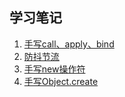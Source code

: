 ## 学习笔记

1. [手写call、apply、bind](https://github.com/U-LAN/study/issues/1)
2. [防抖节流](https://github.com/U-LAN/study/issues/2)
3. [手写new操作符](https://github.com/U-LAN/study/issues/3)
4. [手写Object.create](https://github.com/U-LAN/study/issues/4)
